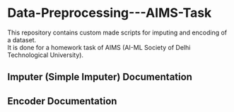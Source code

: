 # Data-Preprocessing---AIMS-Task

<p>This repository contains custom made scripts for imputing and encoding of a dataset.<br>
It is done for a homework task of AIMS (AI-ML Society of Delhi Technological University).</p>

<h2>Imputer (Simple Imputer) Documentation</h2>
<h2>Encoder Documentation</h2>

